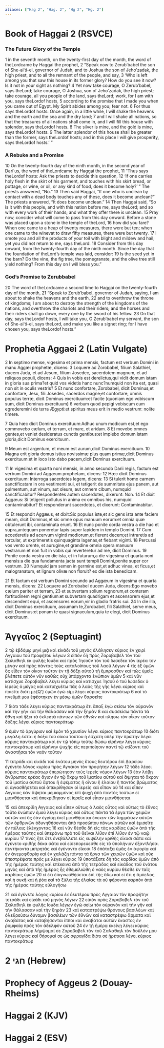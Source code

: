 ```yaml
---
aliases: ["Hag 2", "Hag. 2", "Hg 2", "Hg. 2"]
---
```



# Book of Haggai 2 (RSVCE)

### The Future Glory of the Temple
1 in the seventh month, on the twenty-first day of the month, the word of theLordcame by Haggai the prophet,
2 “Speak now to Zerubʹbabel the son of She-alʹti-el, governor of Judah, and to Joshua the son of Jehoʹzadak, the high priest, and to all the remnant of the people, and say,
3 ‘Who is left among you that saw this house in its former glory? How do you see it now? Is it not in your sight as nothing?
4 Yet now take courage, O Zerubʹbabel, says theLord; take courage, O Joshua, son of Jehoʹzadak, the high priest; take courage, all you people of the land, says theLord; work, for I am with you, says theLordof hosts,
5 according to the promise that I made you when you came out of Egypt. My Spirit abides among you; fear not.
6 For thus says theLordof hosts: Once again, in a little while, I will shake the heavens and the earth and the sea and the dry land;
7 and I will shake all nations, so that the treasures of all nations shall come in, and I will fill this house with splendor, says theLordof hosts.
8 The silver is mine, and the gold is mine, says theLordof hosts.
9 The latter splendor of this house shall be greater than the former, says theLordof hosts; and in this place I will give prosperity, says theLordof hosts.’ ”
### A Rebuke and a Promise
10 On the twenty-fourth day of the ninth month, in the second year of Dariʹus, the word of theLordcame by Haggai the prophet,
11 “Thus says theLordof hosts: Ask the priests to decide this question,
12 ‘If one carries holy flesh in the skirt of his garment, and touches with his skirt bread, or pottage, or wine, or oil, or any kind of food, does it become holy?’ ” The priests answered, “No.”
13 Then said Haggai, “If one who is unclean by contact with a dead body touches any of these, does it become unclean?” The priests answered, “It does become unclean.”
14 Then Haggai said, “So is it with this people, and with this nation before me, says theLord; and so with every work of their hands; and what they offer there is unclean.
15 Pray now, consider what will come to pass from this day onward. Before a stone was placed upon a stone in the temple of theLord,
16 how did you fare? When one came to a heap of twenty measures, there were but ten; when one came to the winevat to draw fifty measures, there were but twenty.
17 I smote you and all the products of your toil with blight and mildew and hail; yet you did not return to me, says theLord.
18 Consider from this day onward, from the twenty-fourth day of the ninth month. Since the day that the foundation of theLord’s temple was laid, consider:
19 Is the seed yet in the barn? Do the vine, the fig tree, the pomegranate, and the olive tree still yield nothing? From this day on I will bless you.”
### God’s Promise to Zerubbabel
20 The word of theLordcame a second time to Haggai on the twenty-fourth day of the month,
21 “Speak to Zerubʹbabel, governor of Judah, saying, I am about to shake the heavens and the earth,
22 and to overthrow the throne of kingdoms; I am about to destroy the strength of the kingdoms of the nations, and overthrow the chariots and their riders; and the horses and their riders shall go down, every one by the sword of his fellow.
23 On that day, says theLordof hosts, I will take you, O Zerubʹbabel my servant, the son of She-alʹti-el, says theLord, and make you like a signet ring; for I have chosen you, says theLordof hosts.”


# Prophetia Aggaei 2 (Latin Vulgate)

2 In septimo mense, vigesima et prima mensis, factum est verbum Domini in manu Aggæi prophetæ, dicens:
3 Loquere ad Zorobabel, filium Salathiel, ducem Juda, et ad Jesum, filium Josedec, sacerdotem magnum, et ad reliquos populi, dicens:
4 Quis in vobis est derelictus,qui vidit domum istam in gloria sua prima?et quid vos videtis hanc nunc?numquid non ita est, quasi non sit in oculis vestris?
5 Et nunc confortare, Zorobabel, dicit Dominus;et confortare, Jesu, fili Josedec, sacerdos magne;et confortare, omnis populus terræ, dicit Dominus exercituum:et facite (quoniam ego vobiscum sum, dicit Dominus exercituum)
6 verbum quod pepigi vobiscum cum egrederemini de terra Ægypti:et spiritus meus erit in medio vestrum: nolite timere.

7 Quia hæc dicit Dominus exercituum:Adhuc unum modicum est,et ego commovebo cælum, et terram, et mare, et aridam.
8 Et movebo omnes gentes,et veniet desideratus cunctis gentibus:et implebo domum istam gloria,dicit Dominus exercituum.

9 Meum est argentum, et meum est aurum,dicit Dominus exercituum.
10 Magna erit gloria domus istius novissimæ plus quam primæ,dicit Dominus exercituum:et in loco isto dabo pacem,dicit Dominus exercituum.

11 In vigesima et quarta noni mensis, in anno secundo Darii regis, factum est verbum Domini ad Aggæum prophetam, dicens:
12 Hæc dicit Dominus exercituum: Interroga sacerdotes legem, dicens:
13 Si tulerit homo carnem sanctificatam in ora vestimenti sui, et tetigerit de summitate ejus panem, aut pulmentum, aut vinum, aut oleum, aut omnem cibum, numquid sanctificabitur? Respondentes autem sacerdotes, dixerunt: Non.
14 Et dixit Aggæus: Si tetigerit pollutus in anima ex omnibus his, numquid contaminabitur? Et responderunt sacerdotes, et dixerunt: Contaminabitur.

15 Et respondit Aggæus, et dixit:Sic populus iste,et sic gens ista ante faciem meam, dicit Dominus,et sic omne opus manuum eorum:et omnia quæ obtulerunt ibi, contaminata erunt.
16 Et nunc ponite corda vestra a die hac et supra,antequam poneretur lapis super lapidem in templo Domini.
17 Cum accederetis ad acervum viginti modiorum,et fierent decem;et intraretis ad torcular, ut exprimeretis quinquaginta lagenas,et fiebant viginti.
18 Percussi vos vento urente, et aurugine,et grandine omnia opera manuum vestrarum:et non fuit in vobis qui reverteretur ad me, dicit Dominus.
19 Ponite corda vestra ex die ista, et in futurum,a die vigesima et quarta noni mensis:a die qua fundamenta jacta sunt templi Domini,ponite super cor vestrum.
20 Numquid jam semen in germine est,et adhuc vinea, et ficus,et malogranatum, et lignum olivæ non floruit? ex die ista benedicam.

21 Et factum est verbum Domini secundo ad Aggæum in vigesima et quarta mensis, dicens:
22 Loquere ad Zorobabel ducem Juda, dicens:Ego movebo cælum pariter et terram,
23 et subvertam solium regnorum,et conteram fortitudinem regni gentium:et subvertam quadrigam et ascensorem ejus,et descendent equi, et ascensores eorum,vir in gladio fratris sui.
24 In die illa, dicit Dominus exercituum, assumam te,Zorobabel, fili Salathiel, serve meus, dicit Dominus:et ponam te quasi signaculum,quia te elegi, dicit Dominus exercituum.


# Ἀγγαῖος 2 (Septuagint)

2 τῷ ἑβδόμῳ μηνὶ μιᾷ καὶ εἰκάδι τοῦ μηνὸς ἐλάλησεν κύριος ἐν χειρὶ Αγγαιου τοῦ προφήτου λέγων
3 εἰπὸν δὴ πρὸς Ζοροβαβελ τὸν τοῦ Σαλαθιηλ ἐκ φυλῆς Ιουδα καὶ πρὸς Ἰησοῦν τὸν τοῦ Ιωσεδεκ τὸν ἱερέα τὸν μέγαν καὶ πρὸς πάντας τοὺς καταλοίπους τοῦ λαοῦ λέγων
4 τίς ἐξ ὑμῶν ὃς εἶδεν τὸν οἶκον τοῦτον ἐν τῇ δόξῃ αὐτοῦ τῇ ἔμπροσθεν καὶ πῶς ὑμεῖς βλέπετε αὐτὸν νῦν καθὼς οὐχ ὑπάρχοντα ἐνώπιον ὑμῶν
5 καὶ νῦν κατίσχυε Ζοροβαβελ λέγει κύριος καὶ κατίσχυε Ἰησοῦ ὁ τοῦ Ιωσεδεκ ὁ ἱερεὺς ὁ μέγας καὶ κατισχυέτω πᾶς ὁ λαὸς τῆς γῆς λέγει κύριος καὶ ποιεῖτε διότι με{Q'} ὑμῶν ἐγώ εἰμι λέγει κύριος παντοκράτωρ
6 καὶ τὸ πνεῦμά μου ἐφέστηκεν ἐν μέσῳ ὑμῶν θαρσεῖτε

7 διότι τάδε λέγει κύριος παντοκράτωρ ἔτι ἅπαξ ἐγὼ σείσω τὸν οὐρανὸν καὶ τὴν γῆν καὶ τὴν θάλασσαν καὶ τὴν ξηράν
8 καὶ συσσείσω πάντα τὰ ἔθνη καὶ ἥξει τὰ ἐκλεκτὰ πάντων τῶν ἐθνῶν καὶ πλήσω τὸν οἶκον τοῦτον δόξης λέγει κύριος παντοκράτωρ

9 ἐμὸν τὸ ἀργύριον καὶ ἐμὸν τὸ χρυσίον λέγει κύριος παντοκράτωρ
10 διότι μεγάλη ἔσται ἡ δόξα τοῦ οἴκου τούτου ἡ ἐσχάτη ὑπὲρ τὴν πρώτην λέγει κύριος παντοκράτωρ καὶ ἐν τῷ τόπῳ τούτῳ δώσω εἰρήνην λέγει κύριος παντοκράτωρ καὶ εἰρήνην ψυχῆς εἰς περιποίησιν παντὶ τῷ κτίζοντι τοῦ ἀναστῆσαι τὸν ναὸν τοῦτον

11 τετράδι καὶ εἰκάδι τοῦ ἐνάτου μηνὸς ἔτους δευτέρου ἐπὶ Δαρείου ἐγένετο λόγος κυρίου πρὸς Αγγαιον τὸν προφήτην λέγων
12 τάδε λέγει κύριος παντοκράτωρ ἐπερώτησον τοὺς ἱερεῖς νόμον λέγων
13 ἐὰν λάβῃ ἄνθρωπος κρέας ἅγιον ἐν τῷ ἄκρῳ τοῦ ἱματίου αὐτοῦ καὶ ἅψηται τὸ ἄκρον τοῦ ἱματίου αὐτοῦ ἄρτου ἢ ἑψέματος ἢ οἴνου ἢ ἐλαίου ἢ παντὸς βρώματος εἰ ἁγιασθήσεται καὶ ἀπεκρίθησαν οἱ ἱερεῖς καὶ εἶπαν οὔ
14 καὶ εἶπεν Αγγαιος ἐὰν ἅψηται μεμιαμμένος ἐπὶ ψυχῇ ἀπὸ παντὸς τούτων εἰ μιανθήσεται καὶ ἀπεκρίθησαν οἱ ἱερεῖς καὶ εἶπαν μιανθήσεται

15 καὶ ἀπεκρίθη Αγγαιος καὶ εἶπεν οὕτως ὁ λαὸς οὗτος καὶ οὕτως τὸ ἔθνος τοῦτο ἐνώπιον ἐμοῦ λέγει κύριος καὶ οὕτως πάντα τὰ ἔργα τῶν χειρῶν αὐτῶν καὶ ὃς ἐὰν ἐγγίσῃ ἐκεῖ μιανθήσεται ἕνεκεν τῶν λημμάτων αὐτῶν τῶν ὀρθρινῶν ὀδυνηθήσονται ἀπὸ προσώπου πόνων αὐτῶν καὶ ἐμισεῖτε ἐν πύλαις ἐλέγχοντας
16 καὶ νῦν θέσθε δὴ εἰς τὰς καρδίας ὑμῶν ἀπὸ τῆς ἡμέρας ταύτης καὶ ὑπεράνω πρὸ τοῦ θεῖναι λίθον ἐπὶ λίθον ἐν τῷ ναῷ κυρίου
17 τίνες ἦτε ὅτε ἐνεβάλλετε εἰς κυψέλην κριθῆς εἴκοσι σάτα καὶ ἐγένετο κριθῆς δέκα σάτα καὶ εἰσεπορεύεσθε εἰς τὸ ὑπολήνιον ἐξαντλῆσαι πεντήκοντα μετρητάς καὶ ἐγένοντο εἴκοσι
18 ἐπάταξα ὑμᾶς ἐν ἀφορίᾳ καὶ ἐν ἀνεμοφθορίᾳ καὶ ἐν χαλάζῃ πάντα τὰ ἔργα τῶν χειρῶν ὑμῶν καὶ οὐκ ἐπεστρέψατε πρός με λέγει κύριος
19 ὑποτάξατε δὴ τὰς καρδίας ὑμῶν ἀπὸ τῆς ἡμέρας ταύτης καὶ ἐπέκεινα ἀπὸ τῆς τετράδος καὶ εἰκάδος τοῦ ἐνάτου μηνὸς καὶ ἀπὸ τῆς ἡμέρας ἧς ἐθεμελιώθη ὁ ναὸς κυρίου θέσθε ἐν ταῖς καρδίαις ὑμῶν
20 εἰ ἔτι ἐπιγνωσθήσεται ἐπὶ τῆς ἅλω καὶ εἰ ἔτι ἡ ἄμπελος καὶ ἡ συκῆ καὶ ἡ ῥόα καὶ τὰ ξύλα τῆς ἐλαίας τὰ οὐ φέροντα καρπόν ἀπὸ τῆς ἡμέρας ταύτης εὐλογήσω

21 καὶ ἐγένετο λόγος κυρίου ἐκ δευτέρου πρὸς Αγγαιον τὸν προφήτην τετράδι καὶ εἰκάδι τοῦ μηνὸς λέγων
22 εἰπὸν πρὸς Ζοροβαβελ τὸν τοῦ Σαλαθιηλ ἐκ φυλῆς Ιουδα λέγων ἐγὼ σείω τὸν οὐρανὸν καὶ τὴν γῆν καὶ τὴν θάλασσαν καὶ τὴν ξηρὰν
23 καὶ καταστρέψω θρόνους βασιλέων καὶ ὀλεθρεύσω δύναμιν βασιλέων τῶν ἐθνῶν καὶ καταστρέψω ἅρματα καὶ ἀναβάτας καὶ καταβήσονται ἵπποι καὶ ἀναβάται αὐτῶν ἕκαστος ἐν ῥομφαίᾳ πρὸς τὸν ἀδελφὸν αὐτοῦ
24 ἐν τῇ ἡμέρᾳ ἐκείνῃ λέγει κύριος παντοκράτωρ λήμψομαί σε Ζοροβαβελ τὸν τοῦ Σαλαθιηλ τὸν δοῦλόν μου λέγει κύριος καὶ θήσομαί σε ὡς σφραγῖδα διότι σὲ ᾑρέτισα λέγει κύριος παντοκράτωρ


# 2 חגי (Hebrew)


# Prophecy of Aggeus 2 (Douay-Rheims)


# Haggai 2 (KJV)


# Haggai 2 (ESV)

